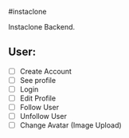 #instaclone

Instaclone Backend.

## User:

- [ ] Create Account
- [ ] See profile
- [ ] Login
- [ ] Edit Profile
- [ ] Follow User
- [ ] Unfollow User
- [ ] Change Avatar (Image Upload)
